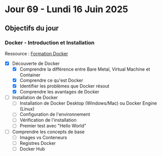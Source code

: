 # Jour 69 - Lundi 16 Juin 2025

## Objectifs du jour

### Docker - Introduction et Installation

Ressource : [Formation Docker](https://github.com/HachemiH/formation-docker)

- [X] Découverte de Docker
  - [X] Comprendre la différence entre Bare Metal, Virtual Machine et Container
  - [X] Comprendre ce qu'est Docker
  - [X] Identifier les problèmes que Docker résout
  - [X] Comprendre les avantages de Docker

- [ ] Installation de Docker
  - [ ] Installation de Docker Desktop (Windows/Mac) ou Docker Engine (Linux)
  - [ ] Configuration de l'environnement
  - [ ] Vérification de l'installation
  - [ ] Premier test avec "Hello World"

- [ ] Comprendre les concepts de base
  - [ ] Images vs Conteneurs
  - [ ] Registres Docker
  - [ ] Docker Hub 